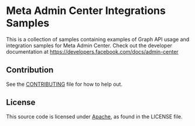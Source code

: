 # Meta Admin Center Integrations Samples
This is a collection of samples containing examples of Graph API usage and integration samples for Meta Admin Center.
Check out the developer documentation at https://developers.facebook.com/docs/admin-center

## Contribution
See the [CONTRIBUTING](CONTRIBUTING.md) file for how to help out.

## License
This source code is licensed under [Apache](LICENSE), as found in the LICENSE file.
